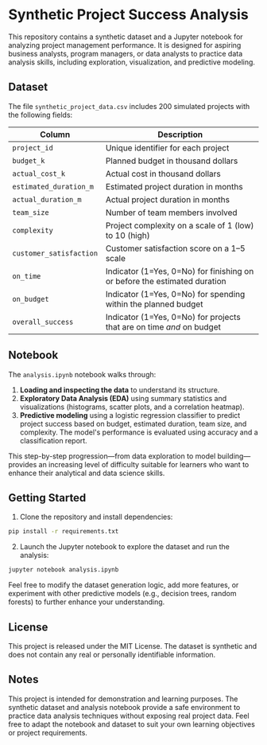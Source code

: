 # Synthetic Project Success Analysis

This repository contains a synthetic dataset and a Jupyter notebook for analyzing project management performance. It is designed for aspiring business analysts, program managers, or data analysts to practice data analysis skills, including exploration, visualization, and predictive modeling.

## Dataset

The file `synthetic_project_data.csv` includes 200 simulated projects with the following fields:

| Column | Description |
|-------|-------------|
| `project_id` | Unique identifier for each project |
| `budget_k` | Planned budget in thousand dollars |
| `actual_cost_k` | Actual cost in thousand dollars |
| `estimated_duration_m` | Estimated project duration in months |
| `actual_duration_m` | Actual project duration in months |
| `team_size` | Number of team members involved |
| `complexity` | Project complexity on a scale of 1 (low) to 10 (high) |
| `customer_satisfaction` | Customer satisfaction score on a 1–5 scale |
| `on_time` | Indicator (1=Yes, 0=No) for finishing on or before the estimated duration |
| `on_budget` | Indicator (1=Yes, 0=No) for spending within the planned budget |
| `overall_success` | Indicator (1=Yes, 0=No) for projects that are on time *and* on budget |

## Notebook

The `analysis.ipynb` notebook walks through:

1. **Loading and inspecting the data** to understand its structure.
2. **Exploratory Data Analysis (EDA)** using summary statistics and visualizations (histograms, scatter plots, and a correlation heatmap).
3. **Predictive modeling** using a logistic regression classifier to predict project success based on budget, estimated duration, team size, and complexity. The model's performance is evaluated using accuracy and a classification report.

This step-by-step progression—from data exploration to model building—provides an increasing level of difficulty suitable for learners who want to enhance their analytical and data science skills.

## Getting Started

1. Clone the repository and install dependencies:

```bash
pip install -r requirements.txt
```

2. Launch the Jupyter notebook to explore the dataset and run the analysis:

```bash
jupyter notebook analysis.ipynb
```

Feel free to modify the dataset generation logic, add more features, or experiment with other predictive models (e.g., decision trees, random forests) to further enhance your understanding.

## License

This project is released under the MIT License. The dataset is synthetic and does not contain any real or personally identifiable information.


## Notes
This project is intended for demonstration and learning purposes. The synthetic dataset and analysis notebook provide a safe environment to practice data analysis techniques without exposing real project data. Feel free to adapt the notebook and dataset to suit your own learning objectives or project requirements.
